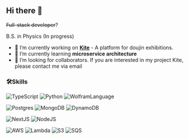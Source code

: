 ## Hi there 👋
~~Full-stack developer~~?

B.S. in Physics (In progress)
- 🔭 I’m currently working on **[Kite](https://kitebooth.com)** - A platform for doujin exhibitions.
- 🌱 I’m currently learning **microservice architecture**
- 🤔 I’m looking for collaborators. If you are interested in my project Kite, please contact me via email

### 🛠️Skills 
![TypeScript](https://img.shields.io/badge/TypeScript-007ACC?style=flat&logo=typescript&logoColor=white)
![Python](https://img.shields.io/badge/Python-FFD43B?style=flat&logo=python&logoColor=blue)
![WolframLanguage](https://img.shields.io/badge/Wolfram%20Language-DD1100?style=flat&logoColor=white&logo=wolframlanguage)

![Postgres](https://img.shields.io/badge/PostgreSQL-316192?style=flat&logo=postgresql&logoColor=white)
![MongoDB](https://img.shields.io/badge/MongoDB-4EA94B?style=flat&logo=mongodb&logoColor=white)
![DynamoDB](https://img.shields.io/badge/DynamoDB-4053D6?style=flat&logo=Amazon%20DynamoDB&logoColor=white)

![NextJS](https://img.shields.io/badge/Next.js-000000?style=flat&logo=nextdotjs&logoColor=white)
![NodeJS](https://img.shields.io/badge/Node.js-339933?style=flat&logo=nodedotjs&logoColor=white)

![AWS](https://img.shields.io/badge/AWS-232F3E?style=flat&logo=amazonwebservices&logoColor=white)
![Lambda](https://img.shields.io/badge/Lambda-FF9900?style=flat&logo=awslambda&logoColor=white)
![S3](https://img.shields.io/badge/S3-569a31?style=flat&logo=amazons3&logoColor=white)
![SQS](https://img.shields.io/badge/SQS-FF4F8B?style=flat&logo=amazonsqs&logoColor=white)

<!--
### 💻solved.ac Profile
[![Solved.ac Profile](http://mazassumnida.wtf/api/v2/generate_badge?boj=akeboshihimari)](https://solved.ac/akeboshihimari/)
[![mazandi profile](http://mazandi.herokuapp.com/api?handle=akeboshihimari&theme=dark)](https://solved.ac/akeboshihimari/)
-->

